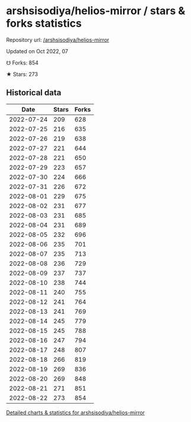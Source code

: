 # arshsisodiya/helios-mirror / stars & forks statistics

Repository url: [/arshsisodiya/helios-mirror](https://github.com/arshsisodiya/helios-mirror)

Updated on Oct 2022, 07

☋ Forks: 854

★ Stars: 273

## Historical data
| Date | Stars | Forks |
|------|-------|-------|
| 2022-07-24 | 209 | 628 | 
| 2022-07-25 | 216 | 635 | 
| 2022-07-26 | 219 | 638 | 
| 2022-07-27 | 221 | 644 | 
| 2022-07-28 | 221 | 650 | 
| 2022-07-29 | 223 | 657 | 
| 2022-07-30 | 224 | 666 | 
| 2022-07-31 | 226 | 672 | 
| 2022-08-01 | 229 | 675 | 
| 2022-08-02 | 231 | 677 | 
| 2022-08-03 | 231 | 685 | 
| 2022-08-04 | 231 | 689 | 
| 2022-08-05 | 232 | 696 | 
| 2022-08-06 | 235 | 701 | 
| 2022-08-07 | 235 | 713 | 
| 2022-08-08 | 236 | 729 | 
| 2022-08-09 | 237 | 737 | 
| 2022-08-10 | 238 | 744 | 
| 2022-08-11 | 240 | 755 | 
| 2022-08-12 | 241 | 764 | 
| 2022-08-13 | 241 | 769 | 
| 2022-08-14 | 245 | 779 | 
| 2022-08-15 | 245 | 788 | 
| 2022-08-16 | 247 | 794 | 
| 2022-08-17 | 248 | 807 | 
| 2022-08-18 | 266 | 819 | 
| 2022-08-19 | 269 | 836 | 
| 2022-08-20 | 269 | 848 | 
| 2022-08-21 | 271 | 851 | 
| 2022-08-22 | 273 | 854 | 


[Detailed charts & statistics for arshsisodiya/helios-mirror](https://reviewgithub.com/rep/arshsisodiya/helios-mirror)
